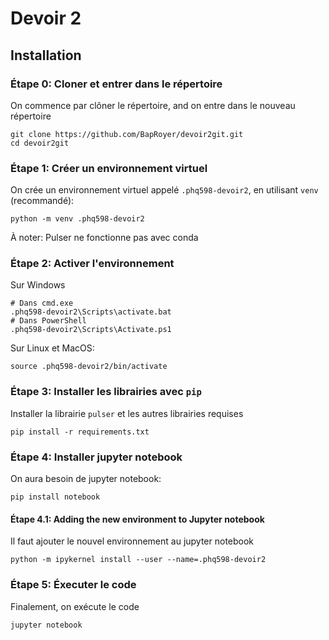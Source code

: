 # Devoir 2

## Installation

### Étape 0: Cloner et entrer dans le répertoire

On commence par clôner le répertoire, and on entre dans le nouveau répertoire

```
git clone https://github.com/BapRoyer/devoir2git.git
cd devoir2git
```

### Étape 1: Créer un environnement virtuel


On crée un environnement virtuel appelé `.phq598-devoir2`, en utilisant `venv` (recommandé):

```
python -m venv .phq598-devoir2
```

<!-- You might have to replace `python` by `python2` or `python3` depending on your Python installation. -->
À noter: Pulser ne fonctionne pas avec conda

### Étape 2: Activer l'environnement

Sur Windows

```
# Dans cmd.exe
.phq598-devoir2\Scripts\activate.bat
# Dans PowerShell
.phq598-devoir2\Scripts\Activate.ps1
```
Sur Linux et MacOS:

```
source .phq598-devoir2/bin/activate
```

### Étape 3: Installer les librairies avec `pip`

Installer la librairie `pulser` et les autres librairies requises

```
pip install -r requirements.txt
```

### Étape 4: Installer jupyter notebook

On aura besoin de jupyter notebook:

```
pip install notebook
```

#### Étape 4.1: Adding the new environment to Jupyter notebook

Il faut ajouter le nouvel environnement au jupyter notebook
<!-- If you created a new virtual environment, you'll need to add it as a new kernel in Jupyter notebook. To do so, we use `ipykernel`: -->

```
python -m ipykernel install --user --name=.phq598-devoir2
```
<!-- We now have a new kernel called `.phq598-devoir2` inside of our notebooks. -->


### Étape 5: Éxecuter le code

Finalement, on exécute le code

```
jupyter notebook
```

<!-- After opening a notebook, make sure the kernel is set to `.ieee-venv`. -->